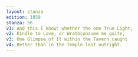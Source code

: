 ```yaml
---
layout: stanza
edition: 1859
stanza: 56
v1: And this I know: whether the one True Light,
v2: Kindle to Love, or Wrathconsume me quite,
v3: ⁠One Glimpse of It within the Tavern caught
v4: Better than in the Temple lost outright.
---
```

